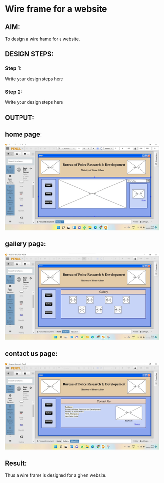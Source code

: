 # Wire frame for a website

## AIM:
To design a wire frame for a website.

## DESIGN STEPS:

### Step 1:
Write your design steps here 

### Step 2:
Write your design steps here

## OUTPUT:
## home page:

![git logo](gur2.png)

## gallery page:

![git logo](gur1.png)

## contact us page:

![git logo](gur3.png)


## Result:
Thus a wire frame is designed for a given website.
